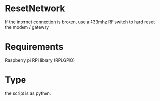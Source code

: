 # ResetNetwork
If the internet connection is broken, use a 433mhz RF switch to hard reset the modem / gateway

# Requirements

Raspberry pi
RPi library  (RPi.GPIO)

# Type
the script is as python.


